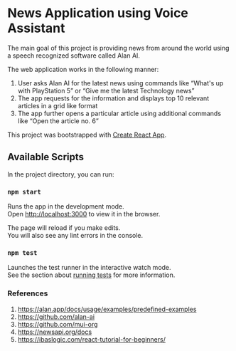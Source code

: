 # News Application using Voice Assistant

The main goal of this project is providing news from around the world using a speech recognized software called Alan AI.

The web application works in the following manner:

1. User asks Alan AI for the latest news using commands like “What's up with PlayStation 5” or “Give me the latest Technology news”
2. The app requests for the information and displays top 10 relevant articles in a grid like format
3. The app further opens a particular article using additional commands like “Open the article no. 6”

This project was bootstrapped with [Create React App](https://github.com/facebook/create-react-app).

## Available Scripts

In the project directory, you can run:

### `npm start`

Runs the app in the development mode.\
Open [http://localhost:3000](http://localhost:3000) to view it in the browser.

The page will reload if you make edits.\
You will also see any lint errors in the console.

### `npm test`

Launches the test runner in the interactive watch mode.\
See the section about [running tests](https://facebook.github.io/create-react-app/docs/running-tests) for more information.

### References 
1. https://alan.app/docs/usage/examples/predefined-examples
2. https://github.com/alan-ai 
3. https://github.com/mui-org
4.  https://newsapi.org/docs 
5.  https://ibaslogic.com/react-tutorial-for-beginners/ 


